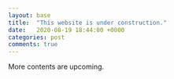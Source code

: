 ```yaml
---
layout: base
title:  "This website is under construction."
date:   2020-08-19 18:44:00 +0000
categories: post
comments: true
---
```

More contents are upcoming.
